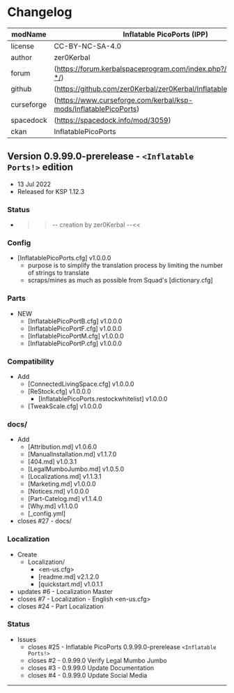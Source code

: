 ﻿# Changelog  
  
| modName    | Inflatable PicoPorts (IPP)                                        |
| ---------- | ----------------------------------------------------------------- |
| license    | CC-BY-NC-SA-4.0                                                   |
| author     | zer0Kerbal                                                        |
| forum      | (https://forum.kerbalspaceprogram.com/index.php?/topic/208975-*/) |
| github     | (https://github.com/zer0Kerbal/zer0Kerbal/InflatablePicoPorts)    |
| curseforge | (https://www.curseforge.com/kerbal/ksp-mods/InflatablePicoPorts)  |
| spacedock  | (https://spacedock.info/mod/3059)                                 |
| ckan       | InflatablePicoPorts                                               |

## Version 0.9.99.0-prerelease - `<Inflatable Ports!>` edition

* 13 Jul 2022
* Released for KSP 1.12.3

### Status

* >>-- creation by zer0Kerbal --<<

### Config

* [InflatablePicoPorts.cfg] v1.0.0.0
  * purpose is to simplify the translation process by limiting the number of strings to translate
  * scraps/mines as much as possible from Squad's [dictionary.cfg]

### Parts

* NEW
  * [InflatablePicoPortB.cfg] v1.0.0.0
  * [InflatablePicoPortF.cfg] v1.0.0.0
  * [InflatablePicoPortM.cfg] v1.0.0.0
  * [InflatablePicoPortP.cfg] v1.0.0.0

### Compatibility

* Add
  * [ConnectedLivingSpace.cfg] v1.0.0.0
  * [ReStock.cfg] v1.0.0.0
    * [InflatablePicoPorts.restockwhitelist] v1.0.0.0
  * [TweakScale.cfg] v1.0.0.0

### docs/

* Add
  * [Attribution.md] v1.0.6.0
  * [ManualInstallation.md] v1.1.7.0
  * [404.md] v1.0.3.1
  * [LegalMumboJumbo.md] v1.0.5.0
  * [Localizations.md] v1.1.3.1
  * [Marketing.md] v1.0.0.0
  * [Notices.md] v1.0.0.0
  * [Part-Catelog.md] v1.1.4.0
  * [Why.md] v1.1.0.0
  * [_config.yml]
* closes #27 - docs/

### Localization

* Create
  * Localization/
    * <en-us.cfg>
    * [readme.md] v2.1.2.0
    * [quickstart.md] v1.0.1.1
* updates #6 - Localization Master
* closes #7 - Localization - English <en-us.cfg>
* closes #24 - Part Localization

### Status

* Issues
  * closes #25 - Inflatable PicoPorts 0.9.99.0-prerelease `<Inflatable Ports!>`
  * closes #2 - 0.9.99.0 Verify Legal Mumbo Jumbo
  * closes #3 - 0.9.99.0 Update Documentation
  * closes #4 - 0.9.99.0 Update Social Media

---

<!-- this file: CC BY-NC-ND 3.0 Unported zer0Kerbal -->
